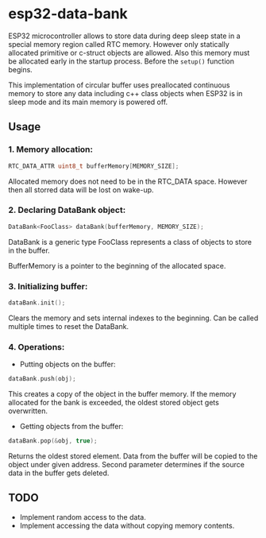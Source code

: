 # esp32-data-bank

ESP32 microcontroller allows to store data during deep sleep state in a special
memory region called RTC memory. However only statically allocated primitive or
c-struct objects are allowed. Also this memory must be allocated early in the
startup process. Before the `setup()` function begins.

This implementation of circular buffer uses preallocated continuous memory to
store any data including c++ class objects when ESP32 is in sleep mode and its
main memory is powered off.


## Usage

### 1. Memory allocation:

``` C
RTC_DATA_ATTR uint8_t bufferMemory[MEMORY_SIZE];
```

Allocated memory does not need to be in the RTC_DATA space. However then all 
storred data will be lost on wake-up.

### 2. Declaring DataBank object:

``` C
DataBank<FooClass> dataBank(bufferMemory, MEMORY_SIZE);
```

DataBank is a generic type FooClass represents a class of objects to store in the buffer.

BufferMemory is a pointer to the beginning of the allocated space.

### 3. Initializing buffer:

``` C
dataBank.init();
```

Clears the memory and sets internal indexes to the beginning. Can be called multiple times to reset the DataBank.

### 4. Operations:

* Putting objects on the buffer:

``` C
dataBank.push(obj);
```

This creates a copy of the object in the buffer memory. If the memory allocated for the bank is exceeded, the oldest stored object gets overwritten.

* Getting objects from the buffer:
  
``` C
dataBank.pop(&obj, true);
```

Returns the oldest stored element. Data from the buffer will be copied to the object under given address. Second parameter determines if the source data in the buffer gets deleted.

## TODO

* Implement random access to the data.
* Implement accessing the data without copying memory contents.
